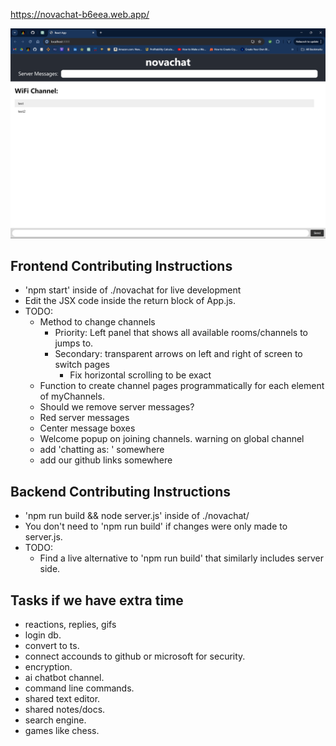 https://novachat-b6eea.web.app/

![Alt text](./public/homepagescreenshot.png)

## Frontend Contributing Instructions

- 'npm start' inside of ./novachat for live development
- Edit the JSX code inside the return block of App.js.
- TODO:
  - Method to change channels
    - Priority: Left panel that shows all available rooms/channels to jumps to.
    - Secondary: transparent arrows on left and right of screen to switch pages
      - Fix horizontal scrolling to be exact
  - Function to create channel pages programmatically for each element of myChannels.
  - Should we remove server messages?
  - Red server messages
  - Center message boxes
  - Welcome popup on joining channels. warning on global channel
  - add 'chatting as: ' somewhere
  - add our github links somewhere

## Backend Contributing Instructions

- 'npm run build && node server.js' inside of ./novachat/
- You don't need to 'npm run build' if changes were only made to server.js.
- TODO:
  - Find a live alternative to 'npm run build' that similarly includes server side. 

## Tasks if we have extra time
- reactions, replies, gifs
- login db.
- convert to ts.
- connect accounds to github or microsoft for security.
- encryption.
- ai chatbot channel.
- command line commands.
- shared text editor.
- shared notes/docs.
- search engine.
- games like chess.
